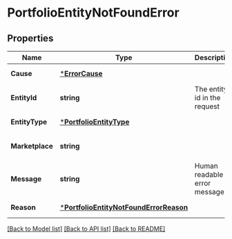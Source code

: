 # PortfolioEntityNotFoundError

## Properties
Name | Type | Description | Notes
------------ | ------------- | ------------- | -------------
**Cause** | [***ErrorCause**](ErrorCause.md) |  | [default to null]
**EntityId** | **string** | The entity id in the request | [default to null]
**EntityType** | [***PortfolioEntityType**](PortfolioEntityType.md) |  | [default to null]
**Marketplace** | **string** |  | [optional] [default to null]
**Message** | **string** | Human readable error message | [default to null]
**Reason** | [***PortfolioEntityNotFoundErrorReason**](PortfolioEntityNotFoundErrorReason.md) |  | [default to null]

[[Back to Model list]](../README.md#documentation-for-models) [[Back to API list]](../README.md#documentation-for-api-endpoints) [[Back to README]](../README.md)

